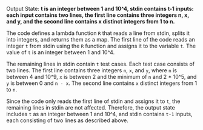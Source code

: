 Output State: **t is an integer between 1 and 10^4, stdin contains t-1 inputs: each input contains two lines, the first line contains three integers n, x, and y, and the second line contains x distinct integers from 1 to n.**

The code defines a lambda function `R` that reads a line from stdin, splits it into integers, and returns them as a map. The first line of the code reads an integer `t` from stdin using the `R` function and assigns it to the variable `t`. The value of `t` is an integer between 1 and 10^4. 

The remaining lines in stdin contain `t` test cases. Each test case consists of two lines. The first line contains three integers `n`, `x`, and `y`, where `n` is between 4 and 10^9, `x` is between 2 and the minimum of `n` and 2 * 10^5, and `y` is between 0 and `n - x`. The second line contains `x` distinct integers from 1 to `n`. 

Since the code only reads the first line of stdin and assigns it to `t`, the remaining lines in stdin are not affected. Therefore, the output state includes `t` as an integer between 1 and 10^4, and stdin contains `t-1` inputs, each consisting of two lines as described above.